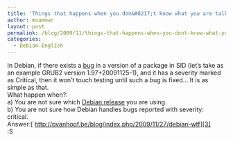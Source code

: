 ```yaml
---
title: 'Things that happens when you don&#8217;t know what you are talking about'
author: muammar
layout: post
permalink: /blog/2009/11/things-that-happens-when-you-dont-know-what-you-are-talking-about/
categories:
  - Debian-English
---
```

In Debian, if there exists a [bug][1] in a version of a package in SID (let&#8217;s take as an example GRUB2 version 1.97+20091125-1), and it has a severity marked as Critical, then it won&#8217;t touch testing until such a bug is fixed&#8230; It is as simple as that.  
What happen when?:  
a) You are not sure which [Debian release][2] you are using.  
b) You are not sure how Debian handles bugs reported with severity: critical.  
Answer:[ http://pvanhoof.be/blog/index.php/2009/11/27/debian-wtf][3]  
:S

 [1]: http://bugs.debian.org/cgi-bin/bugreport.cgi?bug=558042
 [2]: http://www.debian.org/releases/
 [3]: http://pvanhoof.be/blog/index.php/2009/11/27/debian-wtf